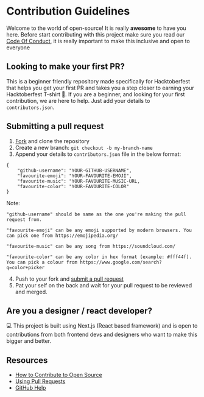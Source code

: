 # Contribution Guidelines

Welcome to the world of open-source! It is really **awesome** to have you here. Before start contributing with this project make sure you read our [Code Of Conduct](https://github.com/OpenSourceTogether/Hacktoberfest-2020/blob/master/CODE_OF_CONDUCT.md), it is really important to make this inclusive and open to everyone

## Looking to make your first PR?

This is a beginner friendly repository made specifically for Hacktoberfest that helps you get your first PR and takes you a step closer to earning your Hacktoberfest T-shirt 👕. If you are a beginner, and looking for your first contribution, we are here to help. Just add your details to `contributors.json`.

## Submitting a pull request

1. [Fork](https://github.com/OpenSourceTogether/Hacktoberfest-2020/fork) and clone the repository
2. Create a new branch: `git checkout -b my-branch-name`
3. Append your details to  `contributors.json` file in the below format:
```
{
    "github-username": "YOUR-GITHUB-USERNAME",
    "favourite-emoji": "YOUR-FAVOURITE-EMOJI",
    "favourite-music": "YOUR-FAVOURITE-MUSIC-URL,
    "favourite-color": "YOUR-FAVOURITE-COLOR"
}
```
Note:
```
"github-username" should be same as the one you're making the pull request from. 
```
```
"favourite-emoji" can be any emoji supported by modern browsers. You can pick one from https://emojipedia.org/
```
```
"favourite-music" can be any song from https://soundcloud.com/
```
```
"favourite-color" can be any color in hex format (example: #fff44f). You can pick a colour from https://www.google.com/search?q=color+picker
```
4. Push to your fork and [submit a pull request](https://github.com/OpenSourceTogether/Hacktoberfest-2020/compare)
5. Pat your self on the back and wait for your pull request to be reviewed and merged.

## Are you a designer / react developer?
💻 This project is built using Next.js (React based framework) and is open to contributions from both frontend devs and designers who want to make this bigger and better.


## Resources

- [How to Contribute to Open Source](https://opensource.guide/how-to-contribute/)
- [Using Pull Requests](https://help.github.com/articles/about-pull-requests/)
- [GitHub Help](https://help.github.com)